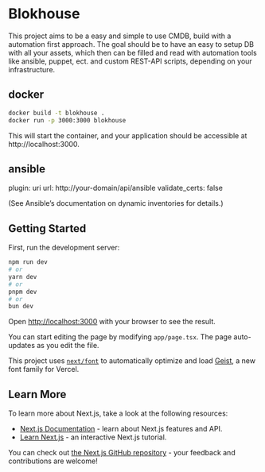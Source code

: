 # Blokhouse

This project aims to be a easy and simple to use CMDB, build with a automation first approach. The goal should be to have an easy to setup DB with all your assets, which then can be filled and read with automation tools like ansible, puppet, ect. and custom REST-API scripts, depending on your infrastructure.

## docker
```bash
docker build -t blokhouse .
docker run -p 3000:3000 blokhouse
```
This will start the container, and your application should be accessible at http://localhost:3000.


## ansible

plugin: uri
url: http://your-domain/api/ansible
validate_certs: false

(See Ansible’s documentation on dynamic inventories for details.)

## Getting Started

First, run the development server:

```bash
npm run dev
# or
yarn dev
# or
pnpm dev
# or
bun dev
```

Open [http://localhost:3000](http://localhost:3000) with your browser to see the result.

You can start editing the page by modifying `app/page.tsx`. The page auto-updates as you edit the file.

This project uses [`next/font`](https://nextjs.org/docs/app/building-your-application/optimizing/fonts) to automatically optimize and load [Geist](https://vercel.com/font), a new font family for Vercel.

## Learn More

To learn more about Next.js, take a look at the following resources:

- [Next.js Documentation](https://nextjs.org/docs) - learn about Next.js features and API.
- [Learn Next.js](https://nextjs.org/learn) - an interactive Next.js tutorial.

You can check out [the Next.js GitHub repository](https://github.com/vercel/next.js) - your feedback and contributions are welcome!


